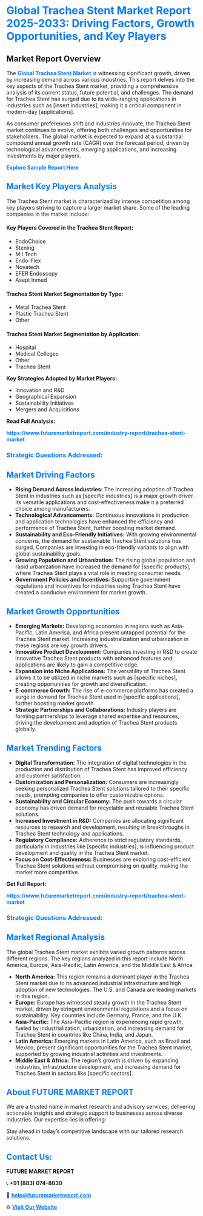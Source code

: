 <h1 style="color: #007BFF;">Global Trachea Stent Market Report 2025-2033: Driving Factors, Growth Opportunities, and Key Players</h1>

<section id="overview">
<h2>Market Report Overview</h2>
<p>The <a href="https://www.futuremarketreport.com/industry-report/trachea-stent-market" style="color: #007BFF; text-decoration: none;"><strong>Global Trachea Stent Market</strong></a> is witnessing significant growth, driven by increasing demand across various industries. This report delves into the key aspects of the Trachea Stent market, providing a comprehensive analysis of its current status, future potential, and challenges. The demand for Trachea Stent has surged due to its wide-ranging applications in industries such as [insert industries], making it a critical component in modern-day [applications].</p>
<p>As consumer preferences shift and industries innovate, the Trachea Stent market continues to evolve, offering both challenges and opportunities for stakeholders. The global market is expected to expand at a substantial compound annual growth rate (CAGR) over the forecast period, driven by technological advancements, emerging applications, and increasing investments by major players.</p>
</section>

<section id="overview">
<p><a href="https://www.futuremarketreport.com/request-sample/reportId=125276" style="color: #007BFF; text-decoration: none;"><strong>Explore Sample Report Here</strong></a></p>
</section>

<section id="key-players">
<h2 style="color: #007BFF;">Market Key Players Analysis</h2>
<p>The Trachea Stent market is characterized by intense competition among key players striving to capture a larger market share. Some of the leading companies in the market include:</p>
<h4>Key Players Covered in the Trachea Stent Report:</h4>
<ul><li>EndoChoice</li><li>Stening</li><li>M.I Tech</li><li>Endo-Flex</li><li>Novatech</li><li>EFER Endoscopy</li><li>Asept Inmed</li></ul>
<h4>Trachea Stent Market Segmentation by Type:</h4>
<ul><li>Metal Trachea Stent</li><li>Plastic Trachea Stent</li><li>Other</li></ul>

<h4>Trachea Stent Market Segmentation by Application:</h4>
<ul><li>Hospital</li><li>Medical Colleges</li><li>Other</li><li>Trachea Stent</li></ul>
<p><strong>Key Strategies Adopted by Market Players:</strong></p>
<ul>
<li>Innovation and R&D</li>
<li>Geographical Expansion</li>
<li>Sustainability Initiatives</li>
<li>Mergers and Acquisitions</li>
</ul>
</section>

<section>
<p><strong>Read Full Analysis: </strong></p><a href="https://www.futuremarketreport.com/industry-report/trachea-stent-market" style="color: #007BFF; text-decoration: none;"><strong>https://www.futuremarketreport.com/industry-report/trachea-stent-market</strong></a>
<h3 style="color: #007BFF;">Strategic Questions Addressed:</h3>
</section>

<section id="driving-factors">
<h2 style="color: #007BFF;">Market Driving Factors</h2>
<ul>
<li><strong>Rising Demand Across Industries:</strong> The increasing adoption of Trachea Stent in industries such as [specific industries] is a major growth driver. Its versatile applications and cost-effectiveness make it a preferred choice among manufacturers.</li>
<li><strong>Technological Advancements:</strong> Continuous innovations in production and application technologies have enhanced the efficiency and performance of Trachea Stent, further boosting market demand.</li>
<li><strong>Sustainability and Eco-Friendly Initiatives:</strong> With growing environmental concerns, the demand for sustainable Trachea Stent solutions has surged. Companies are investing in eco-friendly variants to align with global sustainability goals.</li>
<li><strong>Growing Population and Urbanization:</strong> The rising global population and rapid urbanization have increased the demand for [specific products], where Trachea Stent plays a vital role in meeting consumer needs.</li>
<li><strong>Government Policies and Incentives:</strong> Supportive government regulations and incentives for industries using Trachea Stent have created a conducive environment for market growth.</li>
</ul>
</section>

<section id="growth-opportunities">
<h2 style="color: #007BFF;">Market Growth Opportunities</h2>
<ul>
<li><strong>Emerging Markets:</strong> Developing economies in regions such as Asia-Pacific, Latin America, and Africa present untapped potential for the Trachea Stent market. Increasing industrialization and urbanization in these regions are key growth drivers.</li>
<li><strong>Innovative Product Development:</strong> Companies investing in R&D to create innovative Trachea Stent products with enhanced features and applications are likely to gain a competitive edge.</li>
<li><strong>Expansion into Niche Applications:</strong> The versatility of Trachea Stent allows it to be utilized in niche markets such as [specific niches], creating opportunities for growth and diversification.</li>
<li><strong>E-commerce Growth:</strong> The rise of e-commerce platforms has created a surge in demand for Trachea Stent used in [specific applications], further boosting market growth.</li>
<li><strong>Strategic Partnerships and Collaborations:</strong> Industry players are forming partnerships to leverage shared expertise and resources, driving the development and adoption of Trachea Stent products globally.</li>
</ul>
</section>

<section id="trending-factors">
<h2 style="color: #007BFF;">Market Trending Factors</h2>
<ul>
<li><strong>Digital Transformation:</strong> The integration of digital technologies in the production and distribution of Trachea Stent has improved efficiency and customer satisfaction.</li>
<li><strong>Customization and Personalization:</strong> Consumers are increasingly seeking personalized Trachea Stent solutions tailored to their specific needs, prompting companies to offer customizable options.</li>
<li><strong>Sustainability and Circular Economy:</strong> The push towards a circular economy has driven demand for recyclable and reusable Trachea Stent solutions.</li>
<li><strong>Increased Investment in R&D:</strong> Companies are allocating significant resources to research and development, resulting in breakthroughs in Trachea Stent technology and applications.</li>
<li><strong>Regulatory Compliance:</strong> Adherence to strict regulatory standards, particularly in industries like [specific industries], is influencing product development and quality in the Trachea Stent market.</li>
<li><strong>Focus on Cost-Effectiveness:</strong> Businesses are exploring cost-efficient Trachea Stent solutions without compromising on quality, making the market more competitive.</li>
</ul>
</section>

<section>
<p><strong>Get Full Report: </strong></p><a href="https://www.futuremarketreport.com/industry-report/trachea-stent-market" style="color: #007BFF; text-decoration: none;"><strong>https://www.futuremarketreport.com/industry-report/trachea-stent-market</strong></a>
<h3 style="color: #007BFF;">Strategic Questions Addressed:</h3>
</section>


<section id="regional-analysis">
<h2 style="color: #007BFF;">Market Regional Analysis</h2>
<p>The global Trachea Stent market exhibits varied growth patterns across different regions. The key regions analyzed in this report include North America, Europe, Asia-Pacific, Latin America, and the Middle East & Africa:</p>
<ul>
<li><strong>North America:</strong> This region remains a dominant player in the Trachea Stent market due to its advanced industrial infrastructure and high adoption of new technologies. The U.S. and Canada are leading markets in this region.</li>
<li><strong>Europe:</strong> Europe has witnessed steady growth in the Trachea Stent market, driven by stringent environmental regulations and a focus on sustainability. Key countries include Germany, France, and the U.K.</li>
<li><strong>Asia-Pacific:</strong> The Asia-Pacific region is experiencing rapid growth, fueled by industrialization, urbanization, and increasing demand for Trachea Stent in countries like China, India, and Japan.</li>
<li><strong>Latin America:</strong> Emerging markets in Latin America, such as Brazil and Mexico, present significant opportunities for the Trachea Stent market, supported by growing industrial activities and investments.</li>
<li><strong>Middle East & Africa:</strong> The region’s growth is driven by expanding industries, infrastructure development, and increasing demand for Trachea Stent in sectors like [specific sectors].</li>
</ul>
</section>

<footer>
<h2 style="color: #007BFF;">About FUTURE MARKET REPORT</h2>
<p>We are a trusted name in market research and advisory services, delivering actionable insights and strategic support to businesses across diverse industries. Our expertise lies in offering:</p>

<p>Stay ahead in today’s competitive landscape with our tailored research solutions.</p>

<h2 style="color: #007BFF;">Contact Us:</h2>
<p><strong>FUTURE MARKET REPORT</strong></p>
<p>📞 <strong>+91 (883) 074-8030</strong></p>
<p>📧 <strong><a href="mailto:help@futuremarketreport.com" style="color: #007BFF;">help@futuremarketreport.com</a></strong></p>
<p>🌐 <strong><a href="https://www.futuremarketreport.com/" style="color: #007BFF;">Visit Our Website</a></strong></p>
</footer>
